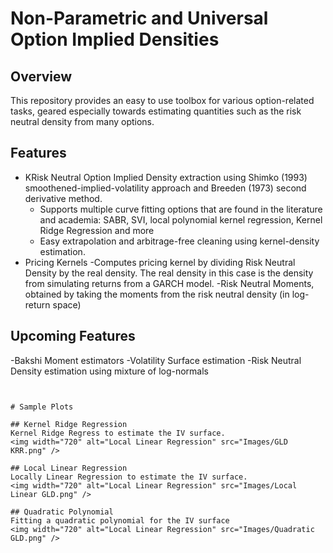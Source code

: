 # Non-Parametric and Universal Option Implied Densities

## Overview
This repository provides an easy to use toolbox for various option-related tasks, geared especially towards estimating quantities such as the risk neutral density from many options.

## Features
- KRisk Neutral Option Implied Density extraction using Shimko (1993) smoothened-implied-volatility approach and Breeden (1973) second derivative method.
  - Supports multiple curve fitting options that are found in the literature and academia: SABR, SVI, local polynomial kernel regression, Kernel Ridge Regression and more
  - Easy extrapolation and arbitrage-free cleaning using kernel-density estimation.
- Pricing Kernels
  -Computes pricing kernel by dividing Risk Neutral Density by the real density. The real density in this case is the density from simulating returns from a GARCH model.
-Risk Neutral Moments, obtained by taking the moments from the risk neutral density (in log-return space)

## Upcoming Features
-Bakshi Moment estimators
-Volatility Surface estimation
-Risk Neutral Density estimation using mixture of log-normals

```


# Sample Plots

## Kernel Ridge Regression
Kernel Ridge Regress to estimate the IV surface.
<img width="720" alt="Local Linear Regression" src="Images/GLD KRR.png" />

## Local Linear Regression
Locally Linear Regression to estimate the IV surface.
<img width="720" alt="Local Linear Regression" src="Images/Local Linear GLD.png" />

## Quadratic Polynomial
Fitting a quadratic polynomial for the IV surface
<img width="720" alt="Local Linear Regression" src="Images/Quadratic GLD.png" />

